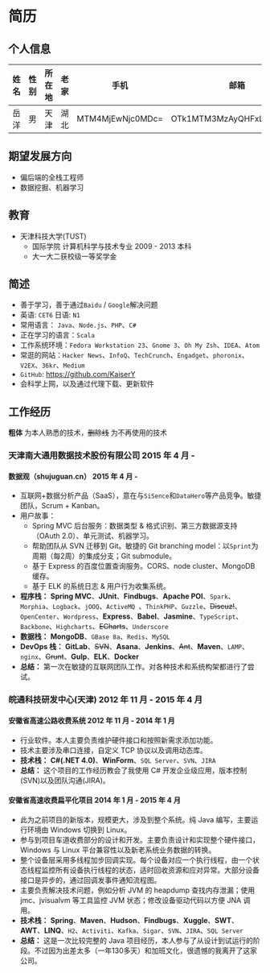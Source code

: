 # 简历

## 个人信息
| 姓名 | 性别 | 所在地 | 老家 | 手机 | 邮箱 |
|:----:|:---:|:------:|:----:|:----:|:----:|
| 岳洋 | 男 | 天津 | 湖北 | MTM4MjEwNjc0MDc= | OTk1MTM3MzAyQHFxLmNvbQ== |

## 期望发展方向
* 偏后端的全栈工程师
* 数据挖掘、机器学习

## 教育
  * 天津科技大学(TUST)
    * 国际学院 计算机科学与技术专业 2009 - 2013 本科
    * 大一大二获校级一等奖学金

## 简述
* 善于学习，善于通过`Baidu` / `Google`解决问题
* 英语: `CET6` 日语: `N1`
* 常用语言： `Java`、`Node.js`、`PHP`、`C#`
* 正在学习的语言：`Scala`
* 工作系统环境：`Fedora Workstation 23`、`Gnome 3`、`Oh My Zsh`、`IDEA`、`Atom`
* 常逛的网站：`Hacker News`、`InfoQ`、`TechCrunch`、`Engadget`、`phoronix`、`V2EX`、`36kr`、`Medium`
* `GitHub`: https://github.com/KaiserY
* 会科学上网，以及通过代理下载、更新软件

## 工作经历
**粗体** 为本人熟悉的技术，~~删除线~~ 为不再使用的技术
### 天津南大通用数据技术股份有限公司 2015 年 4 月 -
#### 数据观（shujuguan.cn） 2015 年 4 月 -
* 互联网+数据分析产品（SaaS），意在与`SiSence`和`DataHero`等产品竞争。敏捷团队，Scrum + Kanban。
* 用户故事：
  * Spring MVC 后台服务：数据类型 & 格式识别、第三方数据源支持（OAuth 2.0）、单元测试、机器学习。
  * 帮助团队从 SVN 迁移到 Git。敏捷的 Git branching model：以`Sprint`为周期（每2周）的集成分支；Git submodule。
  * 基于 Express 的百度位置查询服务。CORS、node cluster、MongoDB 缓存。
  * 基于 ELK 的系统日志 & 用户行为收集系统。
* **程序栈：** **Spring MVC**、**JUnit**、**Findbugs**、**Apache POI**、`Spark`、`Morphia`、`Logback`、`jOOQ`、`ActiveMQ `、`ThinkPHP`、`Guzzle`、~~Discuz!~~、`OpenCenter`、`Wordpress`、**Express**、**Babel**、**Jasmine**、`TypeScript`、`Backbone`、`Highcharts`、~~ECharts~~、`Underscore`
* **数据栈：** **MongoDB**、`GBase 8a`、`Redis`、`MySQL`
* **DevOps 栈：** **GitLab**、~~SVN~~、**Asana**、**Jenkins**、~~Ant~~、**Maven**、`LAMP`、`nginx`、~~Grunt~~、**Gulp**、**ELK**、**Docker**
* **总结：** 第一次在敏捷的互联网团队工作。对各种技术和系统构架都进行了尝试。

### 皖通科技研发中心(天津) 2012 年 11 月 - 2015 年 4 月
#### 安徽省高速公路收费系统 2012 年 11 月 - 2014 年 1 月
* 行业软件。本人主要负责维护硬件接口和按照新需求添加功能。
* 技术主要涉及串口连接，自定义 TCP 协议以及调用动态库。
* **技术栈：** **C#(.NET 4.0)**、**WinForm**、`SQL Server`、`SVN`、`JIRA`
* **总结：** 这个项目的工作经历教会了我使用 C# 开发企业级应用，版本控制(SVN)以及团队沟通(JIRA)。

#### 安徽省高速收费扁平化项目 2014 年 1 月 - 2015 年 4 月
* 此为之前项目的新版本，规模更大，涉及到整个系统。纯 Java 编写，主要运行环境由 Windows 切换到 Linux。
* 参与到项目车道收费部分的设计和开发。主要负责设计和实现整个硬件接口，Windows 与 Linux 平台兼容性以及新老系统业务数据的转换。
* 整个设备层采用多线程加步回调实现。每个设备对应一个执行线程，由一个状态线程监控所有设备执行线程的状态，适时回收资源和应对异常。大部分设备接口是异步的，通过回调发事件通知流程图。
* 主要负责解决技术问题，例如分析 JVM 的 heapdump 查找内存泄漏；使用 jmc、jvisualvm 等工具监控 JVM 状态；修改设备驱动代码以方便 JNA 调用。
* **技术栈：** **Spring**、**Maven**、**Hudson**、**Findbugs**、**Xuggle**、**SWT**、**AWT**、**LINQ**、`H2`、`Activiti`、`Kafka`、`Sigar`、`SVN`、`JIRA`、`SQL Server`
* **总结：** 这是一次比较完整的 Java 项目经历，本人参与了从设计到试运行的阶段。不过因为出差太多（一年130多天）和加班文化，很遗憾的我离开了这家公司。
